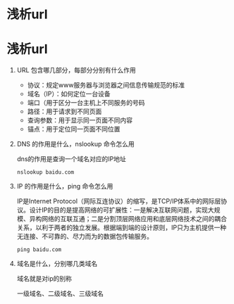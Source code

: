 # 浅析url


# 浅析url

1. URL 包含哪几部分，每部分分别有什么作用

   * 协议：规定www服务器与浏览器之间信息传输规范的标准
   * 域名（IP）：如何定位一台设备
   * 端口（用于区分一台主机上不同服务的号码
   * 路径：用于请求到不同页面
   * 查询参数：用于显示同一页面不同内容
   * 锚点：用于定位同一页面不同位置

2. DNS 的作用是什么，nslookup 命令怎么用

   dns的作用是查询一个域名对应的IP地址

   `nslookup baidu.com`

3. IP 的作用是什么，ping 命令怎么用

   IP是Internet Protocol（网际互连协议）的缩写，是TCP/IP体系中的网际层协议。设计IP的目的是提高网络的可扩展性：一是解决互联网问题，实现大规模、异构网络的互联互通；二是分割顶层网络应用和底层网络技术之间的耦合关系，以利于两者的独立发展。根据端到端的设计原则，IP只为主机提供一种无连接、不可靠的、尽力而为的数据包传输服务。

   `ping baidu.com`

4. 域名是什么，分别哪几类域名

   域名就是对ip的别称

   一级域名、二级域名、三级域名


